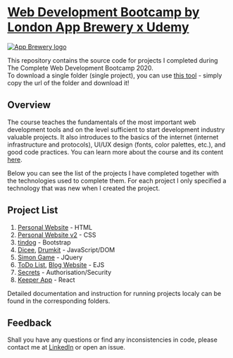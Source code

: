 # [Web Development Bootcamp by London App Brewery x Udemy](https://www.udemy.com/course/the-complete-web-development-bootcamp/)

[![App Brewery logo](https://user-images.githubusercontent.com/61123874/120060271-2461a980-c057-11eb-9bc5-e902d4ea1c56.png)](https://www.londonappbrewery.com/)

This repository contains the source code for projects I completed during The Complete Web Development Bootcamp 2020.  
To download a single folder (single project), you can use [this tool](https://download-directory.github.io/) - simply copy the url of the folder and download it!

## Overview 
The course teaches the fundamentals of the most important web development tools and on the level sufficient to start development industry valuable projects. 
It also introduces to the basics of the internet (internet infrastructure and protocols), UI/UX design (fonts, color palettes, etc.), and good code practices.
You can learn more about the course and its content [here](https://www.udemy.com/course/the-complete-web-development-bootcamp/).

Below you can see the list of the projects I have completed together with the technologies used to complete them. 
For each project I only specified a technology that was new when I created the project.

## Project List

1. [Personal Website](https://github.com/ryabchenko-a/Udemy-WebDevBootcamp/tree/main/Personal%20Website%20-%20HTML) - HTML
2. [Personal Website v2](https://github.com/ryabchenko-a/Udemy-WebDevBootcamp/tree/main/Personal%20Website%20-%20HTML:CSS) - CSS
3. [tindog](https://github.com/ryabchenko-a/Udemy-WebDevBootcamp/tree/main/tindog) - Bootstrap
4. [Dicee](https://github.com/ryabchenko-a/Udemy-WebDevBootcamp/tree/main/Dicee), [Drumkit](https://github.com/ryabchenko-a/Udemy-WebDevBootcamp/tree/main/Drumkit) - JavaScript/DOM
5. [Simon Game](https://github.com/ryabchenko-a/Udemy-WebDevBootcamp/tree/main/Simon%20Game) - JQuery
6. [ToDo List](https://github.com/ryabchenko-a/Udemy-WebDevBootcamp/tree/main/ToDo%20List), [Blog Website](https://github.com/ryabchenko-a/Udemy-WebDevBootcamp/tree/main/Blog%20Website) - EJS
7. [Secrets](https://github.com/ryabchenko-a/Udemy-WebDevBootcamp/tree/main/Secrets) - Authorisation/Security
8. [Keeper App](https://github.com/ryabchenko-a/Udemy-WebDevBootcamp/tree/main/Keeper%20App) - React

Detailed documentation and instruction for running projects localy can be found in the corresponding folders.

## Feedback

Shall you have any questions or find any inconsistencies in code, please contact me at [LinkedIn]() or open an issue.
